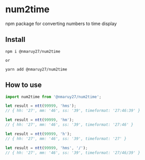# num2time
npm package for converting numbers to time display

## Install

```shell
npm i @nmaruy27/num2time

or 

yarn add @nmaruy27/num2time
```

## How to use
```js
import num2time from '@nmaruy27/num2time';

let result = ntt(99999, 'hms');
// { hh: '27', mm: '46', ss: '39', timeformat: '27:46:39' }

let result = ntt(99999, 'hm');
// { hh: '27', mm: '46', ss: '39', timeformat: '27:46' }

let result = ntt(99999, 'h');
// { hh: '27', mm: '46', ss: '39', timeformat: '27' }

let result = ntt(99999, 'hms', '/');
// { hh: '27', mm: '46', ss: '39', timeformat: '27/46/39' }
```